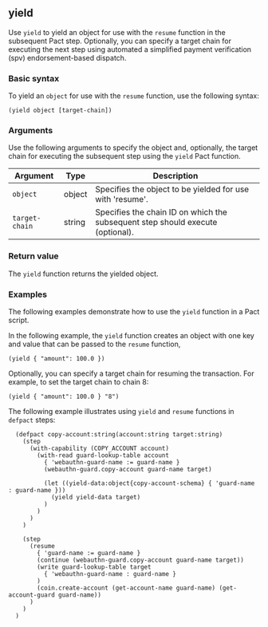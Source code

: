## yield

Use `yield` to yield an object for use with the `resume` function in the subsequent Pact step. 
Optionally, you can specify a target chain for executing the next step using automated a simplified payment verification (spv) endorsement-based dispatch.

### Basic syntax

To yield an `object` for use with the `resume` function, use the following syntax:

```pact
(yield object [target-chain])
```

### Arguments

Use the following arguments to specify the object and, optionally, the target chain for executing the subsequent step using the `yield` Pact function.

| Argument | Type | Description |
| --- | --- | --- |
| `object` | object | Specifies the object to be yielded for use with 'resume'. |
| `target-chain` | string | Specifies the chain ID on which the subsequent step should execute (optional). |

### Return value

The `yield` function returns the yielded object.

### Examples

The following examples demonstrate how to use the `yield` function in a Pact script. 

In the following example, the `yield` function creates an object with one key and value that can be passed to the `resume` function,

```pact
(yield { "amount": 100.0 })
```

Optionally, you can specify a target chain for resuming the transaction.
For example, to set the target chain to chain 8:

```pact
(yield { "amount": 100.0 } "8")
```

The following example illustrates using `yield` and `resume` functions in `defpact` steps:

```pact
  (defpact copy-account:string(account:string target:string)
    (step
      (with-capability (COPY_ACCOUNT account)
        (with-read guard-lookup-table account
          { 'webauthn-guard-name := guard-name }
          (webauthn-guard.copy-account guard-name target)

          (let ((yield-data:object{copy-account-schema} { 'guard-name : guard-name }))
            (yield yield-data target)
          )
        )
      )
    )

    (step
      (resume 
        { 'guard-name := guard-name }
        (continue (webauthn-guard.copy-account guard-name target))
        (write guard-lookup-table target
          { 'webauthn-guard-name : guard-name }
        )
        (coin.create-account (get-account-name guard-name) (get-account-guard guard-name))
      )
    )
  )
```